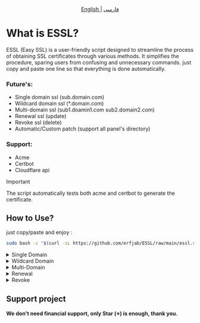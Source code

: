 <p align="center">
  <a href="./README.md">
	English
	</a>
	|
	<a href="./README_fa.md">
	فارسی
	</a>
</p>

# What is ESSL?
ESSL (Easy SSL) is a user-friendly script designed to streamline the process of obtaining SSL certificates through various methods. It simplifies the procedure, sparing users from confusing and unnecessary commands. just copy and paste one line so that everything is done automatically.

### Future's:
- Single domain ssl (sub.domain.com)
- Wildcard domain ssl (*.domain.com)
- Multi-domain ssl (sub1.doamin1.com sub2.domain2.com)
- Renewal ssl (update)
- Revoke ssl (delete)
- Automatic/Custom patch (support all panel's directory)

### Support:
- Acme
- Certbot
- Cloudflare api

> [!IMPORTANT]
> The script automatically tests both acme and certbot to generate the certificate.

## How to Use?

just copy/paste and enjoy : 

```bash
sudo bash -c "$(curl -sL https://github.com/erfjab/ESSL/raw/main/essl.sh)"
```
<details>

<summary>Single Domain</summary>

1. acme & certbot
	In single domain after set DNS you only need :
	- `domain` (e.g: sub.doamin.com)
	- `email`
	
	After receiving ssl, it will show you three path, the first one is for the desired path, the second one is for the border panel path and the third one is for the path of other panels. You received a certificate so easily and easily.
2. cloudflare api
	> Cloudflare api only generates wildcard certificates.

	With cloudflare api you don't need to set dns. well:
	- `domain` (e.g: domain.com)
	- `cloudflare account email`
	- `cloudflare global api key`
	
 	how to find cloudflare global api key : [Link](https://coda.io/@vishesh-jain/api-documentation/cloudflare-global-api-key-15)
	
 	After receiving ssl, it will show you three path, the first one is for the desired path, the second one is for the border panel path and the third one is for the path of other panels. You received a certificate so easily and easily.

</details>


<details>

<summary>Wildcard Domain</summary>

1. acme & certbot

	In wildcard domain after set DNS you only need :
	- `domain` (e.g: domain.com)
	- `email`

	Now it gives you a name and text value, which asks you to set them in text dns format, after a few moments, click set enter.

	After receiving ssl, it will show you three path, the first one is for the desired path, the second one is for the border panel path and the third one is for the path of other panels. You received a certificate so easily and easily.
2. cloudflare api

	> Cloudflare api only generates wildcard certificates.
 
	With cloudflare api you don't need to set dns. well:
	- `domain` (e.g: domain.com)
	- `cloudflare account email`
	- `cloudflare global api key`
	
 	how to find cloudflare global api key : [Link](https://coda.io/@vishesh-jain/api-documentation/cloudflare-global-api-key-15)
	After receiving ssl, it will show you three path, the first one is for the desired path, the second one is for the border panel path and the third one is for the path of other panels. You received a certificate so easily and easily.

</details>


<details>

<summary>Multi-Domain</summary>
	
In Multi domain after set DNS you only need :
- `domain's` (in a line with a space e.g: sub1.domain1.com sub2.domain2.com...)
- `email`

After receiving ssl, it will show you three path, the first one is for the desired path, the second one is for the border panel path and the third one is for the path of other panels. You received a certificate so easily and easily.
</details>

<details>

<summary>Renewal</summary>
	
In renewal you only need :
- `domain` (e.g: *.domain.com (wildcard) sub.domain.com (single))

If it needs to be extended, it will be extended, otherwise it will say that it is not needed yet.
</details>


<details>

<summary>Revoke</summary>
	
In Revoke fi you only need :
- `domain` (e.g: *.domain.com (wildcard) sub.domain.com (single))

If your domain is in the domain list, it will revoked.
</details>

## Support project 

**We don't need financial support, only Star (⭐) is enough, thank you.**
